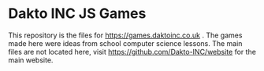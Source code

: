 # Dakto INC JS Games
This repository is the files for https://games.daktoinc.co.uk . The games made here were ideas from school computer science lessons. The main files are not located here, visit https://github.com/Dakto-INC/website for the main website.
